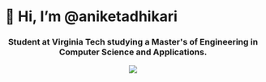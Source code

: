 # 👋 Hi, I’m @aniketadhikari
<h3 align="center">Student at Virginia Tech studying a Master's of Engineering in Computer Science and Applications.</h3>

<p align="center">
  <a href="https://skillicons.dev">
    <img src="https://skillicons.dev/icons?i=git,github,docker,python,java,mysql,php,js,html,css,vscode,idea&perline=5" />
  </a>
</p>

<!---
aniketadhikari/aniketadhikari is a ✨ special ✨ repository because its `README.md` (this file) appears on your GitHub profile.
You can click the Preview link to take a look at your changes.
--->
